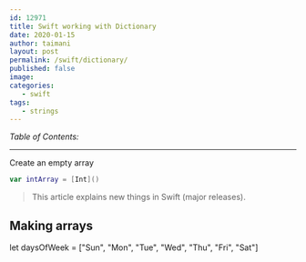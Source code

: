 ```yaml
---
id: 12971
title: Swift working with Dictionary
date: 2020-01-15
author: taimani
layout: post
permalink: /swift/dictionary/
published: false
image: 
categories:
   - swift
tags:
   - strings
---
```

_Table of Contents:_

---


Create an empty array
```swift
var intArray = [Int]()
```




> This article explains new things in Swift (major releases).

## Making arrays

let daysOfWeek = ["Sun", "Mon", "Tue", "Wed", "Thu", "Fri", "Sat"]